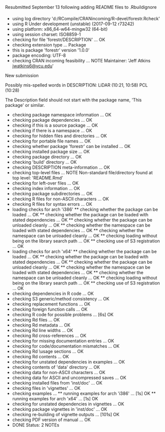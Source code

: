Resubmitted September 13 following adding README files to .Rbuildignore
####
####
* using log directory 'd:/RCompile/CRANincoming/R-devel/forestr.Rcheck'
* using R Under development (unstable) (2017-09-12 r73242)
* using platform: x86_64-w64-mingw32 (64-bit)
* using session charset: ISO8859-1
* checking for file 'forestr/DESCRIPTION' ... OK
* checking extension type ... Package
* this is package 'forestr' version '1.0.0'
* package encoding: UTF-8
* checking CRAN incoming feasibility ... NOTE
Maintainer: 'Jeff Atkins <jwatkins6@vcu.edu>'

New submission

Possibly mis-spelled words in DESCRIPTION:
  LiDAR (10:21, 10:58)
  PCL (10:28)

The Description field should not start with the package name,
  'This package' or similar.
* checking package namespace information ... OK
* checking package dependencies ... OK
* checking if this is a source package ... OK
* checking if there is a namespace ... OK
* checking for hidden files and directories ... OK
* checking for portable file names ... OK
* checking whether package 'forestr' can be installed ... OK
* checking installed package size ... OK
* checking package directory ... OK
* checking 'build' directory ... OK
* checking DESCRIPTION meta-information ... OK
* checking top-level files ... NOTE
Non-standard file/directory found at top level:
  'README.Rmd'
* checking for left-over files ... OK
* checking index information ... OK
* checking package subdirectories ... OK
* checking R files for non-ASCII characters ... OK
* checking R files for syntax errors ... OK
* loading checks for arch 'i386'
** checking whether the package can be loaded ... OK
** checking whether the package can be loaded with stated dependencies ... OK
** checking whether the package can be unloaded cleanly ... OK
** checking whether the namespace can be loaded with stated dependencies ... OK
** checking whether the namespace can be unloaded cleanly ... OK
** checking loading without being on the library search path ... OK
** checking use of S3 registration ... OK
* loading checks for arch 'x64'
** checking whether the package can be loaded ... OK
** checking whether the package can be loaded with stated dependencies ... OK
** checking whether the package can be unloaded cleanly ... OK
** checking whether the namespace can be loaded with stated dependencies ... OK
** checking whether the namespace can be unloaded cleanly ... OK
** checking loading without being on the library search path ... OK
** checking use of S3 registration ... OK
* checking dependencies in R code ... OK
* checking S3 generic/method consistency ... OK
* checking replacement functions ... OK
* checking foreign function calls ... OK
* checking R code for possible problems ... [6s] OK
* checking Rd files ... OK
* checking Rd metadata ... OK
* checking Rd line widths ... OK
* checking Rd cross-references ... OK
* checking for missing documentation entries ... OK
* checking for code/documentation mismatches ... OK
* checking Rd \usage sections ... OK
* checking Rd contents ... OK
* checking for unstated dependencies in examples ... OK
* checking contents of 'data' directory ... OK
* checking data for non-ASCII characters ... OK
* checking data for ASCII and uncompressed saves ... OK
* checking installed files from 'inst/doc' ... OK
* checking files in 'vignettes' ... OK
* checking examples ...
** running examples for arch 'i386' ... [1s] OK
** running examples for arch 'x64' ... [1s] OK
* checking for unstated dependencies in vignettes ... OK
* checking package vignettes in 'inst/doc' ... OK
* checking re-building of vignette outputs ... [101s] OK
* checking PDF version of manual ... OK
* DONE
Status: 2 NOTEs
